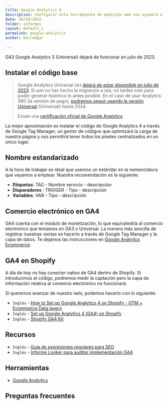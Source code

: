 ```yaml
---
title: Google Analytics 4
description: Configurar esta herramienta de medición web nos ayudará a medir y alcanzar nuestros objetivos SEO
date: 26/10/2022
folder: informes
layout: default_1
permalink: google-analytics
author: Emirodgar
  
---
```


<div class="alert alert-warning"><span class="badge badge-danger text-uppercase mr-2">GA3</span> Google Analytics 3 (Universal) dejará de funcionar en julio de 2023.</div>


## Instalar el código base

>   Google Analytics Universal `GA3` [dejará de estar disponible en julio de 2023](https://support.google.com/analytics/answer/11583528?hl=es). Si aún no has hecho la migración a `GA4`, no tardes más para poder generar histórico lo antes posible. En el caso de usar Analytics 360 (la versión de pago), [podremos seguir usando la versión Universal](https://blog.google/products/marketingplatform/analytics/turn-insights-roi-google-analytics/) (Universal) hasta 2024.

> Existe una [certificación oficial de Google Analytics](https://skillshop.exceedlms.com/student/path/508845-google-analytics-certification).

La mejor aproximación es instalar el código de Google Analytics 4 a través de Google Tag Manager, un gestor de códigos que optimizará la carga de nuestra página y nos permitirá tener todos los píxeles centralizados en un único lugar.

## Nombre estandarizado

A la hora de trabajar es ideal que usemos un estándar en la nomenclatura que vayamos a emplear. Nuestra recomendación es la siguiente:

- **Etiquetas**: TAG - Nombre servicio - descripción
- **Disparadores** : TRIGGER - Tipo - descripción
- **Variables**: VAR - Tipo - descripción

## Comercio electrónico en GA4

GA4 cuenta con el módulo de monetización, lo que equivaledría al comercio electrónico que teníamos en GA3 o Universal. La manera más sencilla de registrar nuestras ventas es hacerlo a través de Google Tag Manager y la capa de datos.  Te dejamos las instrucciones en [Google Analytics Ecommerce](/google-analytics-ecommerce).

## GA4 en Shopify

A día de hoy no hay conector nativo de GA4 dentro de Shopify. Si introducimos el código, podremos medir la captación pero la capa de información relativa al comercio electrónico no funcionará.

Si queremos avanzar de nuestro lado, podemos hacerlo con lo siguiente:

 - `Inglés` -  [How to Set up Google Analytics 4 on Shopify - GTM + Ecommerce Data layers](https://www.youtube.com/watch?v=hag6ucGxj5E)
 - `Inglés` -  [Set up Google Analytics 4 (GA4) on Shopify](https://analyzify.app/shopify-google-analytics/ga4)
 - `Inglés` -  [Shopify GA4 Kit](https://analyzify.app/shopify-ga4-kit)

 
 <section id="cs_recursos"></section>

## Recursos

- `Inglés` - [Guía de expresiones regulares para SEO](https://www.jcchouinard.com/regex-for-seo/)
- `Inglés` - [Informe Looker para auditar implementación GA4](https://datastudio.google.com/u/0/reporting/ced29b32-72ec-4b6c-a41c-7c47b39bac60/page/p_hfbfof53yc)

<section id="cs_herramientas"></section>

## Herramientas

- [Google Analytics](https://analytics.google.com/analytics/web/#/)

<section id="cs_pr"></section>

## Preguntas frecuentes
<!--stackedit_data:
eyJoaXN0b3J5IjpbMzg1OTI1NjUxXX0=
-->
